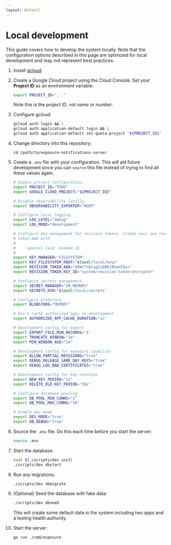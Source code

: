 ```yaml
---
layout: default
---
```


# Local development

This guide covers how to develop the system locally. Note that the configuration
options described in this page are optimized for local development and may not
represent best practices.

1.  Install [gcloud](https://cloud.google.com/sdk).

1.  Create a Google Cloud project using the Cloud Console. Set your **Project
    ID** as an environment variable:

    ```sh
    export PROJECT_ID="..."
    ```

    Note this is the project _ID_, not _name_ or _number_.

1.  Configure gcloud:

    ```sh
    gcloud auth login && \
    gcloud auth application-default login && \
    gcloud auth application-default set-quota-project "${PROJECT_ID}"
    ```

1.  Change directory into this repository:

    ```text
    cd /path/to/exposure-notifications-server
    ```

1.  Create a `.env` file with your configuration. This will aid future
    development since you can `source` this file instead of trying to find all
    these values again.

    ```sh
    # Google project configuration.
    export PROJECT_ID="TODO"
    export GOOGLE_CLOUD_PROJECT="${PROJECT_ID}"

    # Disable observability locally.
    export OBSERVABILITY_EXPORTER="NOOP"

    # Configure local logging.
    export LOG_LEVEL="debug"
    export LOG_MODE="development"

    # Configure key management for revision tokens. Create your own revision
    # token AAD with:
    #
    #     openssl rand -base64 16
    #
    export KEY_MANAGER="FILESYSTEM"
    export KEY_FILESYSTEM_ROOT="$(pwd)/local/keys"
    export REVISION_TOKEN_AAD="48W/fnGCagSiEW8j8hanTQ=="
    export REVISION_TOKEN_KEY_ID="system/revision-token-encrypter"

    # Configure secrets management.
    export SECRET_MANAGER="IN_MEMORY"
    export SECRETS_DIR="$(pwd)/local/secrets"

    # Configure blobstore.
    export BLOBSTORE="MEMORY"

    # Don't cache authorized apps in development.
    export AUTHORIZED_APP_CACHE_DURATION="1s"

    # Development config for export
    export EXPORT_FILE_MIN_RECORDS="1"
    export TRUNCATE_WINDOW="1m"
    export MIN_WINDOW_AGE="1m"

    # Development config for exposure (publish)
    export ALLOW_PARTIAL_REVISIONS="true"
    export DEBUG_RELEASE_SAME_DAY_KEYS="true"
    export DEBUG_LOG_BAD_CERTIFICATES="true"

    # Development config for key rotation
    export NEW_KEY_PERIOD="1s"
    export DELETE_OLD_KEY_PERIOD="30s"

    # Configure database pooling
    export DB_POOL_MIN_CONNS="2"
    export DB_POOL_MAX_CONNS="10"

    # Enable dev mode
    export DEV_MODE="true"
    export DB_DEBUG="true"
    ```

1.  Source the `.env` file. Do this each time before you start the server:

    ```sh
    source .env
    ```

1.  Start the database:

    ```sh
    eval $(./scripts/dev init)
    ./scripts/dev dbstart
    ```

1.  Run any migrations:

    ```sh
    ./scripts/dev dbmigrate
    ```

1.  (Optional) Seed the database with fake data:

    ```sh
    ./scripts/dev dbseed
    ```

    This will create some default data in the system including two apps and a
    testing health authority.

1.  Start the server:

    ```sh
    go run ./cmd/exposure
    ```
